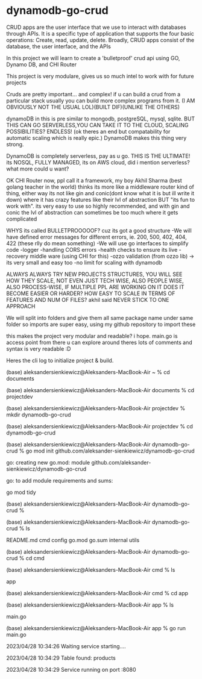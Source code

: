 # dynamodb-go-crud
 
CRUD apps are the user interface that we use to interact with databases through APIs. It is a specific type of application that supports the four basic operations: Create, read, update, delete. Broadly, CRUD apps consist of the database, the user interface, and the APIs

In this project we will learn to create a 'bulletproof' crud api using GO, Dynamo DB, and CHI Router

This project is very modulare, gives us so much intel to work with for future projects 

Cruds are pretty important... and complex! if u can build a crud from a particular stack usually you can build more complex programs from it. (I AM OBVIOUSLY NOT THE USUAL LOL)(BUILT DIF)(UNLIKE THE OTHERS)

dynamoDB in this is pre similar to mongodb, postgreSQL, mysql, sqlite. BUT THIS CAN GO SERVERLESS,YOU CAN TAKE IT TO THE CLOUD, SCALING POSSIBILITIES? ENDLESS! (ok theres an end but compatability for automatic scaling which is really epic.)  DynamoDB makes this thing very strong.

DynamoDB is completely serverless, pay as u go. THIS IS THE ULTIMATE! its NOSQL, FULLY MANAGED, its on AWS cloud, did i mention serverless? what more could u want?

OK CHI Router now, ppl call it a framework, my boy Akhil Sharma (best golang teacher in the world) thinks its more like a middleware router kind of thing, either way its not like gin and conic(dont know what it is but ill write it down) where it has crazy features like their lvl of abstraction BUT "its fun to work with". its very easy to use so highly recommended, and with gin and conic the lvl of abstraction can sometimes be too much where it gets complicated 


WHYS its called BULLETPROOOOOF? cuz its got a good structure
-We will have defined error messages for different errors, ie. 200, 500, 402, 404, 422 (these rlly do mean something)
-We will use go interfaces to simplify code
-logger
-handling CORS errors
-health checks to ensure its live
-recovery middle ware (using CHI for this)
-ozzo validation (from ozzo lib) -> its very small and easy too
-no limit for scaling with dynamodb



ALWAYS ALWAYS TRY NEW PROJECTS STRUCTURES, YOU WILL SEE HOW THEY SCALE, NOT EVEN JUST TECH WISE, ALSO PEOPLE WISE, ALSO PROCESS-WISE, IF MULTIPLE PPL ARE WORKING ON IT DOES IT BECOME EASIER OR HARDER?
HOW EASY TO SCALE IN TERMS OF FEATURES AND NUM OF FILES?
akhil said NEVER STICK TO ONE APPROACH 


We will split into folders and give them all same package name under same folder so imports are super easy, using my github repository to import these 

this makes the project very modular and readable? i hope. main.go is access point from there u can explore around theres lots of comments and syntax is very readable :D 

Heres the cli log to initialize project & build.

(base) aleksandersienkiewicz@Aleksanders-MacBook-Air ~ % cd documents

(base) aleksandersienkiewicz@Aleksanders-MacBook-Air documents % cd projectdev

(base) aleksandersienkiewicz@Aleksanders-MacBook-Air projectdev % mkdir dynamodb-go-crud

(base) aleksandersienkiewicz@Aleksanders-MacBook-Air projectdev % cd dynamodb-go-crud

(base) aleksandersienkiewicz@Aleksanders-MacBook-Air dynamodb-go-crud % go mod init github.com/aleksander-sienkiewicz/dynamodb-go-crud

go: creating new go.mod: module github.com/aleksander-sienkiewicz/dynamodb-go-crud

go: to add module requirements and sums:

go mod tidy

(base) aleksandersienkiewicz@Aleksanders-MacBook-Air dynamodb-go-crud % 

(base) aleksandersienkiewicz@Aleksanders-MacBook-Air dynamodb-go-crud % ls

README.md	cmd		config		go.mod		go.sum		internal	utils

(base) aleksandersienkiewicz@Aleksanders-MacBook-Air dynamodb-go-crud % cd cmd

(base) aleksandersienkiewicz@Aleksanders-MacBook-Air cmd % ls

app

(base) aleksandersienkiewicz@Aleksanders-MacBook-Air cmd % cd app

(base) aleksandersienkiewicz@Aleksanders-MacBook-Air app % ls

main.go

(base) aleksandersienkiewicz@Aleksanders-MacBook-Air app % go run main.go


2023/04/28 10:34:26 Waiting service starting.... <nil>

2023/04/28 10:34:29 Table found: products

2023/04/28 10:34:29 Service running on port :8080 






